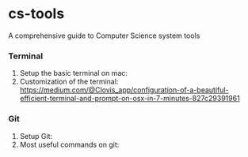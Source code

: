 # cs-tools
A comprehensive guide to Computer Science system tools

### Terminal
1. Setup the basic terminal on mac:
1. Customization of the terminal: https://medium.com/@Clovis_app/configuration-of-a-beautiful-efficient-terminal-and-prompt-on-osx-in-7-minutes-827c29391961

### Git
1. Setup Git:
1. Most useful commands on git:

### 
